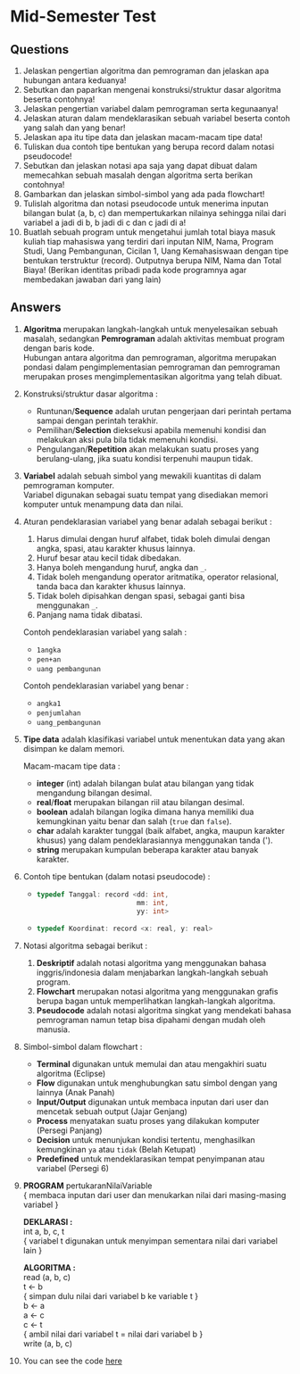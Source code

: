# Mid-Semester Test

## Questions

1. Jelaskan pengertian algoritma dan pemrograman dan jelaskan apa hubungan antara
   keduanya!
2. Sebutkan dan paparkan mengenai konstruksi/struktur dasar algoritma beserta
   contohnya!
3. Jelaskan pengertian variabel dalam pemrograman serta kegunaanya!
4. Jelaskan aturan dalam mendeklarasikan sebuah variabel beserta contoh yang
   salah dan yang benar!
5. Jelaskan apa itu tipe data dan jelaskan macam-macam tipe data!
6. Tuliskan dua contoh tipe bentukan yang berupa record dalam notasi pseudocode!
7. Sebutkan dan jelaskan notasi apa saja yang dapat dibuat dalam memecahkan
   sebuah masalah dengan algoritma serta berikan contohnya!
8. Gambarkan dan jelaskan simbol-simbol yang ada pada flowchart!
9. Tulislah algoritma dan notasi pseudocode untuk menerima inputan bilangan
   bulat (a, b, c) dan mempertukarkan nilainya sehingga nilai dari variabel
   a jadi di b, b jadi di c dan c jadi di a!
10. Buatlah sebuah program untuk mengetahui jumlah total biaya masuk kuliah tiap
    mahasiswa yang terdiri dari inputan NIM, Nama, Program Studi, Uang
    Pembangunan, Cicilan 1, Uang Kemahasiswaan dengan tipe bentukan terstruktur
    (record). Outputnya berupa NIM, Nama dan Total Biaya! (Berikan identitas
    pribadi pada kode programnya agar membedakan jawaban dari yang lain)

## Answers

1. **Algoritma** merupakan langkah-langkah untuk menyelesaikan sebuah masalah,
   sedangkan **Pemrograman** adalah aktivitas membuat program dengan baris
   kode.<br>
   Hubungan antara algoritma dan pemrograman, algoritma merupakan pondasi
   dalam pengimplementasian pemrograman dan pemrograman merupakan proses
   mengimplementasikan algoritma yang telah dibuat.

2. Konstruksi/struktur dasar algoritma :

   - Runtunan/**Sequence** adalah urutan pengerjaan dari perintah pertama sampai
     dengan perintah terakhir.
   - Pemilihan/**Selection** dieksekusi apabila memenuhi kondisi dan melakukan
     aksi pula bila tidak memenuhi kondisi.
   - Pengulangan/**Repetition** akan melakukan suatu proses yang berulang-ulang,
     jika suatu kondisi terpenuhi maupun tidak.

3. **Variabel** adalah sebuah simbol yang mewakili kuantitas di dalam
   pemrograman komputer.<br>
   Variabel digunakan sebagai suatu tempat yang disediakan memori komputer
   untuk menampung data dan nilai.

4. Aturan pendeklarasian variabel yang benar adalah sebagai berikut :

   1. Harus dimulai dengan huruf alfabet, tidak boleh dimulai dengan angka,
      spasi, atau karakter khusus lainnya.
   2. Huruf besar atau kecil tidak dibedakan.
   3. Hanya boleh mengandung huruf, angka dan `_`.
   4. Tidak boleh mengandung operator aritmatika, operator relasional, tanda
      baca dan karakter khusus lainnya.
   5. Tidak boleh dipisahkan dengan spasi, sebagai ganti bisa menggunakan `_`.
   6. Panjang nama tidak dibatasi.

   Contoh pendeklarasian variabel yang salah :

   - `1angka`
   - `pen+an`
   - `uang pembangunan`

   Contoh pendeklarasian variabel yang benar :

   - `angka1`
   - `penjumlahan`
   - `uang_pembangunan`

5. **Tipe data** adalah klasifikasi variabel untuk menentukan data yang akan
   disimpan ke dalam memori.<br>

   Macam-macam tipe data :

   - **integer** (int) adalah bilangan bulat atau bilangan yang tidak mengandung
     bilangan desimal.
   - **real**/**float** merupakan bilangan riil atau bilangan desimal.
   - **boolean** adalah bilangan logika dimana hanya memiliki dua kemungkinan
     yaitu benar dan salah (`true` dan `false`).
   - **char** adalah karakter tunggal (baik alfabet, angka, maupun karakter
     khusus) yang dalam pendeklarasiannya menggunakan tanda (').
   - **string** merupakan kumpulan beberapa karakter atau banyak karakter.

6. Contoh tipe bentukan (dalam notasi pseudocode) :

   - ```cpp
     typedef Tanggal: record <dd: int,
                              mm: int,
                              yy: int>
     ```

   - ```cpp
     typedef Koordinat: record <x: real, y: real>
     ```

7. Notasi algoritma sebagai berikut :

   1. **Deskriptif** adalah notasi algoritma yang menggunakan bahasa
      inggris/indonesia dalam menjabarkan langkah-langkah sebuah program.
   2. **Flowchart** merupakan notasi algoritma yang menggunakan grafis
      berupa bagan untuk memperlihatkan langkah-langkah algoritma.
   3. **Pseudocode** adalah notasi algoritma singkat yang mendekati bahasa
      pemrograman namun tetap bisa dipahami dengan mudah oleh manusia.

8. Simbol-simbol dalam flowchart :

   - **Terminal** digunakan untuk memulai dan atau mengakhiri suatu algoritma
     (Eclipse)
   - **Flow** digunakan untuk menghubungkan satu simbol dengan yang lainnya
     (Anak Panah)
   - **Input/Output** digunakan untuk membaca inputan dari user dan mencetak
     sebuah output (Jajar Genjang)
   - **Process** menyatakan suatu proses yang dilakukan komputer
     (Persegi Panjang)
   - **Decision** untuk menunjukan kondisi tertentu, menghasilkan kemungkinan
     `ya` atau `tidak` (Belah Ketupat)
   - **Predefined** untuk mendeklarasikan tempat penyimpanan atau variabel
     (Persegi 6)

9. **PROGRAM** pertukaranNilaiVariable<br>
   { membaca inputan dari user dan menukarkan nilai dari masing-masing variabel }

   **DEKLARASI :**<br>
   int a, b, c, t<br>
   { variabel t digunakan untuk menyimpan sementara nilai dari variabel lain }

   **ALGORITMA :**<br>
   read (a, b, c)<br>
   t ← b<br>
   { simpan dulu nilai dari variabel b ke variable t }<br>
   b ← a<br>
   a ← c<br>
   c ← t<br>
   { ambil nilai dari variabel t = nilai dari variabel b }<br>
   write (a, b, c)

10. You can see the code [here](./tuition.cpp)
